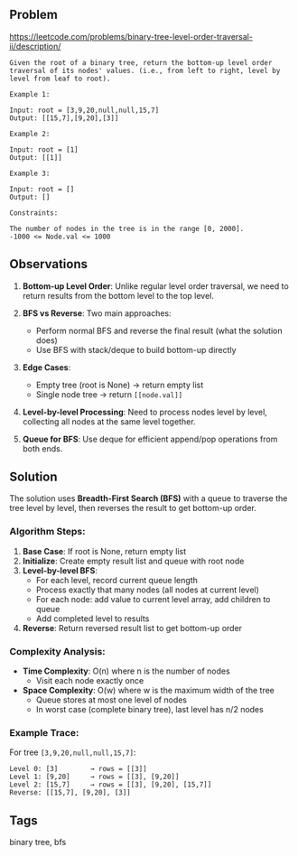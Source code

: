 ## Problem

https://leetcode.com/problems/binary-tree-level-order-traversal-ii/description/

```
Given the root of a binary tree, return the bottom-up level order traversal of its nodes' values. (i.e., from left to right, level by level from leaf to root).

Example 1:

Input: root = [3,9,20,null,null,15,7]
Output: [[15,7],[9,20],[3]]

Example 2:

Input: root = [1]
Output: [[1]]

Example 3:

Input: root = []
Output: []

Constraints:

The number of nodes in the tree is in the range [0, 2000].
-1000 <= Node.val <= 1000
```

## Observations

1. **Bottom-up Level Order**: Unlike regular level order traversal, we need to return results from the bottom level to the top level.

2. **BFS vs Reverse**: Two main approaches:
   - Perform normal BFS and reverse the final result (what the solution does)
   - Use BFS with stack/deque to build bottom-up directly

3. **Edge Cases**:
   - Empty tree (root is None) → return empty list
   - Single node tree → return `[[node.val]]`

4. **Level-by-level Processing**: Need to process nodes level by level, collecting all nodes at the same level together.

5. **Queue for BFS**: Use deque for efficient append/pop operations from both ends.

## Solution

The solution uses **Breadth-First Search (BFS)** with a queue to traverse the tree level by level, then reverses the result to get bottom-up order.

### Algorithm Steps:

1. **Base Case**: If root is None, return empty list
2. **Initialize**: Create empty result list and queue with root node
3. **Level-by-level BFS**:
   - For each level, record current queue length
   - Process exactly that many nodes (all nodes at current level)
   - For each node: add value to current level array, add children to queue
   - Add completed level to results
4. **Reverse**: Return reversed result list to get bottom-up order

### Complexity Analysis:

- **Time Complexity**: O(n) where n is the number of nodes
  - Visit each node exactly once
- **Space Complexity**: O(w) where w is the maximum width of the tree
  - Queue stores at most one level of nodes
  - In worst case (complete binary tree), last level has n/2 nodes

### Example Trace:

For tree `[3,9,20,null,null,15,7]`:
```
Level 0: [3]        → rows = [[3]]
Level 1: [9,20]     → rows = [[3], [9,20]]  
Level 2: [15,7]     → rows = [[3], [9,20], [15,7]]
Reverse: [[15,7], [9,20], [3]]
```

## Tags

binary tree, bfs